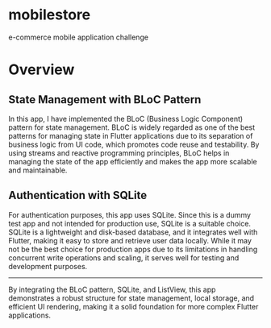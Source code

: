 # mobilestore

e-commerce mobile application challenge

# Overview

## State Management with BLoC Pattern

In this app, I have implemented the BLoC (Business Logic Component) pattern for state management. 
BLoC is widely regarded as one of the best patterns for managing state in Flutter applications due to its separation of business logic from UI code, 
which promotes code reuse and testability. 
By using streams and reactive programming principles, BLoC helps in managing the state of the app efficiently and makes the app more scalable and maintainable.

## Authentication with SQLite

For authentication purposes, this app uses SQLite. Since this is a dummy test app and not intended for production use, SQLite is a suitable choice. 
SQLite is a lightweight and disk-based database, and it integrates well with Flutter, making it easy to store and retrieve user data locally. 
While it may not be the best choice for production apps due to its limitations in handling concurrent write operations and scaling, 
it serves well for testing and development purposes.

---

By integrating the BLoC pattern, SQLite, and ListView, 
this app demonstrates a robust structure for state management, 
local storage, and efficient UI rendering, making it a solid foundation for more complex Flutter applications.

